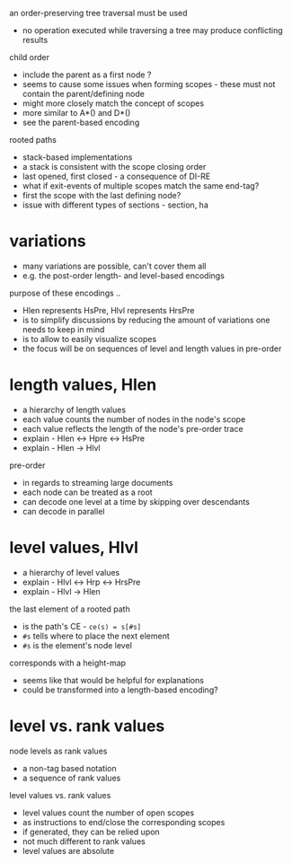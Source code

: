 
an order-preserving tree traversal must be used
- no operation executed while traversing a tree
  may produce conflicting results

child order
- include the parent as a first node ?
- seems to cause some issues when forming scopes -
  these must not contain the parent/defining node
- might more closely match the concept of scopes
- more similar to A*() and D*()
- see the parent-based encoding

rooted paths
- stack-based implementations
- a stack is consistent with the scope closing order
- last opened, first closed - a consequence of DI-RE
- what if exit-events of multiple scopes match the same end-tag?
- first the scope with the last defining node?
- issue with different types of sections - section, ha

# variations

- many variations are possible, can't cover them all
- e.g. the post-order length- and level-based encodings

purpose of these encodings ..
- Hlen represents HsPre, Hlvl represents HrsPre
- is to simplify discussions by reducing the amount
  of variations one needs to keep in mind
- is to allow to easily visualize scopes
- the focus will be on sequences of
  level and length values in pre-order

# length values, Hlen

- a hierarchy of length values
- each value counts the number of nodes in the node's scope
- each value reflects the length of the node's pre-order trace
- explain - Hlen <-> Hpre <-> HsPre
- explain - Hlen -> Hlvl

pre-order
- in regards to streaming large documents
- each node can be treated as a root
- can decode one level at a time
  by skipping over descendants
- can decode in parallel

# level values, Hlvl

- a hierarchy of level values
- explain - Hlvl <-> Hrp <-> HrsPre
- explain - Hlvl -> Hlen

the last element of a rooted path
- is the path's CE - `ce(s) = s[#s]`
- `#s` tells where to place the next element
- `#s` is the element's node level

corresponds with a height-map
- seems like that would be helpful for explanations
- could be transformed into a length-based encoding?

# level vs. rank values

node levels as rank values
- a non-tag based notation
- a sequence of rank values

level values vs. rank values
- level values count the number of open scopes
- as instructions to end/close the corresponding scopes
- if generated, they can be relied upon
- not much different to rank values
- level values are absolute
